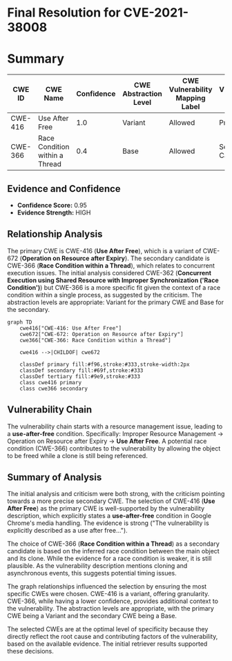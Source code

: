 # Final Resolution for CVE-2021-38008

# Summary
| CWE ID | CWE Name | Confidence | CWE Abstraction Level | CWE Vulnerability Mapping Label | CWE-Vulnerability Mapping Notes |
|---|---|---|---|---|---|
| CWE-416 | Use After Free | 1.0 | Variant | Allowed | Primary CWE |
| CWE-366 | Race Condition within a Thread | 0.4 | Base | Allowed | Secondary Candidate |

## Evidence and Confidence

*   **Confidence Score:** 0.95
*   **Evidence Strength:** HIGH

## Relationship Analysis
The primary CWE is CWE-416 (**Use After Free**), which is a variant of CWE-672 (**Operation on Resource after Expiry**). The secondary candidate is CWE-366 (**Race Condition within a Thread**), which relates to concurrent execution issues. The initial analysis considered CWE-362 (**Concurrent Execution using Shared Resource with Improper Synchronization ('Race Condition')**) but CWE-366 is a more specific fit given the context of a race condition within a single process, as suggested by the criticism. The abstraction levels are appropriate: Variant for the primary CWE and Base for the secondary.

```mermaid
graph TD
    cwe416["CWE-416: Use After Free"]
    cwe672["CWE-672: Operation on Resource after Expiry"]
    cwe366["CWE-366: Race Condition within a Thread"]
    
    cwe416 -->|CHILDOF| cwe672
    
    classDef primary fill:#f96,stroke:#333,stroke-width:2px
    classDef secondary fill:#69f,stroke:#333
    classDef tertiary fill:#9e9,stroke:#333
    class cwe416 primary
    class cwe366 secondary
```

## Vulnerability Chain
The vulnerability chain starts with a resource management issue, leading to a **use-after-free** condition. Specifically: Improper Resource Management -> Operation on Resource after Expiry -> **Use After Free**. A potential race condition (CWE-366) contributes to the vulnerability by allowing the object to be freed while a clone is still being referenced.

## Summary of Analysis
The initial analysis and criticism were both strong, with the criticism pointing towards a more precise secondary CWE. The selection of CWE-416 (**Use After Free**) as the primary CWE is well-supported by the vulnerability description, which explicitly states a **use-after-free** condition in Google Chrome's media handling. The evidence is strong ("The vulnerability is explicitly described as a use after free...").

The choice of CWE-366 (**Race Condition within a Thread**) as a secondary candidate is based on the inferred race condition between the main object and its clone. While the evidence for a race condition is weaker, it is still plausible. As the vulnerability description mentions cloning and asynchronous events, this suggests potential timing issues.

The graph relationships influenced the selection by ensuring the most specific CWEs were chosen. CWE-416 is a variant, offering granularity. CWE-366, while having a lower confidence, provides additional context to the vulnerability. The abstraction levels are appropriate, with the primary CWE being a Variant and the secondary CWE being a Base.

The selected CWEs are at the optimal level of specificity because they directly reflect the root cause and contributing factors of the vulnerability, based on the available evidence. The initial retriever results supported these decisions.